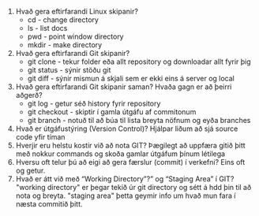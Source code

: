 1. Hvað gera eftirfarandi Linux skipanir?
    * cd - change directory
    * ls - list docs
    * pwd - point window directory
    * mkdir - make directory
2. Hvað gera eftirfarandi Git skipanir?
    * git clone - tekur folder eða allt repository og downloadar allt fyrir þig
    * git status - sýnir stöðu git
    * git diff - sýnir mismun á skjali sem er ekki eins á server og local
3. Hvað gera eftirfarandi Git skipanir saman? Hvaða gagn er að þeirri aðgerð?
    * git log - getur séð history fyrir repository
    * git checkout - skiptir í gamla útgáfu af commitonum
    * git branch - notuð til að búa til lista breyta nöfnum og eyða branches
4. Hvað er útgáfustýring (Version Control)? Hjálpar liðum að sjá source code yfir tíman
5. Hverjir eru helstu kostir við að nota GIT? Þægilegt að uppfæra gitið þitt með nokkur commands og skoða gamlar útgáfum þínum létilega
6. Hversu oft telur þú að eigi að gera færslur (commit) í verkefni? Eins oft og getur.
7. Hvað er átt við með “Working Directory”?” og “Staging Area” í GIT? "working directory" er þegar tekið úr git directory og sétt á hdd þin til að nota og breyta. "staging area" þetta geymir info um hvað mun fara í næsta commitið þitt.

